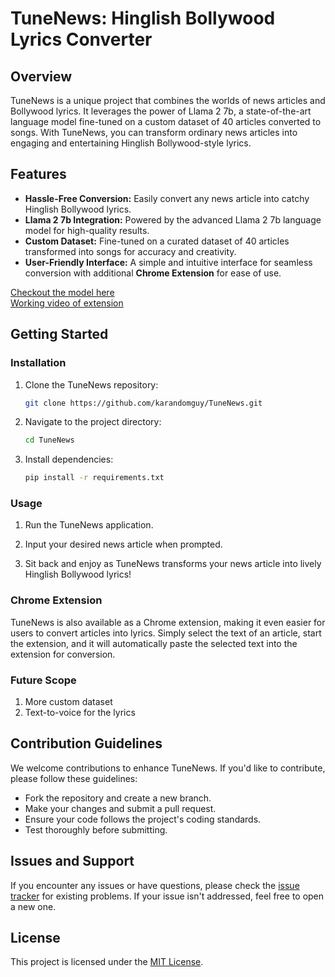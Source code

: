 # TuneNews: Hinglish Bollywood Lyrics Converter

## Overview

TuneNews is a unique project that combines the worlds of news articles and Bollywood lyrics. It leverages the power of Llama 2 7b, a state-of-the-art language model fine-tuned on a custom dataset of 40 articles converted to songs. With TuneNews, you can transform ordinary news articles into engaging and entertaining Hinglish Bollywood-style lyrics.

## Features

- **Hassle-Free Conversion:** Easily convert any news article into catchy Hinglish Bollywood lyrics.
- **Llama 2 7b Integration:** Powered by the advanced Llama 2 7b language model for high-quality results.
- **Custom Dataset:** Fine-tuned on a curated dataset of 40 articles transformed into songs for accuracy and creativity.
- **User-Friendly Interface:** A simple and intuitive interface for seamless conversion with additional **Chrome Extension** for ease of use.  

[Checkout the model here](https://huggingface.co/karandomguy/TuneNews)  
[Working video of extension](https://youtu.be/WPvXx6Vvfis)

## Getting Started

### Installation

1. Clone the TuneNews repository:

   ```bash
   git clone https://github.com/karandomguy/TuneNews.git
   ```

2. Navigate to the project directory:

   ```bash
   cd TuneNews
   ```

3. Install dependencies:

   ```bash
   pip install -r requirements.txt
   ```

### Usage

1. Run the TuneNews application.

2. Input your desired news article when prompted.

3. Sit back and enjoy as TuneNews transforms your news article into lively Hinglish Bollywood lyrics!

### Chrome Extension

TuneNews is also available as a Chrome extension, making it even easier for users to convert articles into lyrics. Simply select the text of an article, start the extension, and it will automatically paste the selected text into the extension for conversion.

### Future Scope
1. More custom dataset  
2. Text-to-voice for the lyrics  

## Contribution Guidelines

We welcome contributions to enhance TuneNews. If you'd like to contribute, please follow these guidelines:

- Fork the repository and create a new branch.
- Make your changes and submit a pull request.
- Ensure your code follows the project's coding standards.
- Test thoroughly before submitting.

## Issues and Support

If you encounter any issues or have questions, please check the [issue tracker](https://github.com/your-username/TuneNews/issues) for existing problems. If your issue isn't addressed, feel free to open a new one.

## License

This project is licensed under the [MIT License](LICENSE).
